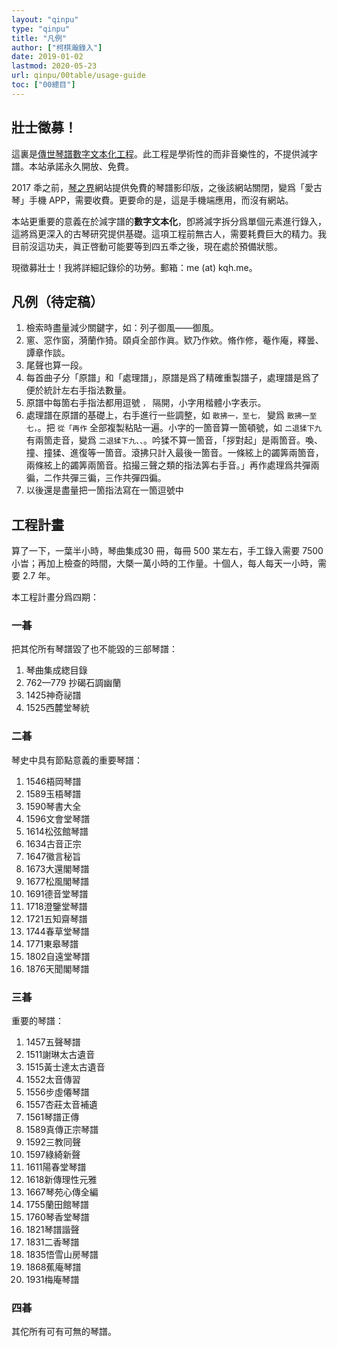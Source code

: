 ```yaml
---
layout: "qinpu"
type: "qinpu"
title: "凡例"
author: ["柯棋瀚錄入"]
date: 2019-01-02
lastmod: 2020-05-23
url: qinpu/00table/usage-guide
toc: ["00總目"]
---
```


## 壯士徵募！

這裏是<u>傳世琴譜數字文本化工程</u>。此工程是學術性的而非音樂性的，不提供減字譜。本站承諾永久開放、免費。

2017 秊之前，<u>琴之界</u>網站提供免費的琴譜影印版，之後該網站關閉，變爲「愛古琴」手機 APP，需要收費。更要命的是，這是手機端應用，而沒有網站。

本站更重要的意義在於減字譜的**數字文本化**，卽將減字拆分爲單個元素進行錄入，這將爲更深入的古琴研究提供基礎。這項工程前無古人，需要耗費巨大的精力。我目前沒這功夫，眞正啓動可能要等到四五秊之後，現在處於預備狀態。

現徵募壯士！我將詳細記錄伱的功勞。郵箱：me (at) kqh.me。

## 凡例（待定稿）

1. 檢索時盡量減少關鍵字，如：列子御風——御風。
2. 窻、窓作窗，漪蘭作猗。頤貞全部作眞。欵乃作欸。脩作修，菴作庵，釋曇、譚章作談。
3. 尾聲也算一段。
4. 每首曲子分「原譜」和「處理譜」，原譜是爲了精確重製譜子，處理譜是爲了便於統計左右手指法數量。
5. 原譜中每箇右手指法都用逗號 `，` 隔開，小字用楷體小字表示。
6. 處理譜在原譜的基礎上，右手進行一些調整，如 `散拂一，至七，` 變爲 `散拂一至七，`。把 `從「再作` 全部複製粘貼一遍。小字的一箇音算一箇頓號，如 `二退猱下九` 有兩箇走音，變爲 `二退猱下九、、`。吟猱不算一箇音，「拶對起」是兩箇音。喚、撞、撞猱、進復等一箇音。滾拂只計入最後一箇音。一條絃上的蠲筭兩箇音，兩條絃上的蠲筭兩箇音。掐撮三聲之類的指法筭右手音。」再作處理爲共彈兩徧，二作共彈三徧，三作共彈四徧。
7. 以後還是盡量把一箇指法寫在一箇逗號中

## 工程計畫

算了一下，一葉半小時，<v>琴曲集成</v>30 冊，每冊 500 枼左右，手工錄入需要 7500 小旹；再加上檢查的時間，大槩一萬小時的工作量。十個人，每人每天一小時，需要 2.7 年。

本工程計畫分爲四期：

### 一㫷

把其佗所有琴譜毀了也不能毀的三部琴譜：

1. <v>琴曲集成</v>緫目錄
2. 762—779 抄<v>碣石調幽蘭</v>
3. 1425<v>神奇祕譜</v>
4. 1525<v>西麓堂琴統</v>

### 二㫷

琴史中具有節點意義的重要琴譜：

1. 1546<v>梧岡琴譜</v>
2. 1589<v>玉梧琴譜</v>
3. 1590<v>琴書大全</v>
4. 1596<v>文會堂琴譜</v>
5. 1614<v>松弦館琴譜</v>
6. 1634<v>古音正宗</v>
7. 1647<v>徽言秘旨</v>
8. 1673<v>大還閣琴譜</v>
9. 1677<v>松風閣琴譜</v>
10. 1691<v>德音堂琴譜</v>
11. 1718<v>澄鑒堂琴譜</v>
12. 1721<v>五知齋琴譜</v>
13. 1744<v>春草堂琴譜</v>
14. 1771<v>東皋琴譜</v>
15. 1802<v>自遠堂琴譜</v>
16. 1876<v>天聞閣琴譜</v>

### 三㫷

重要的琴譜：

1. 1457<v>五聲琴譜</v>
2. 1511<v>謝琳太古遺音</v>
3. 1515<v>黃士達太古遺音</v>
4. 1552<v>太音傳習</v>
5. 1556<v>步虛僊琴譜</v>
6. 1557<v>杏莊太音補遺</v>
7. 1561<v>琴譜正傳</v>
8. 1589<v>真傳正宗琴譜</v>
9. 1592<v>三教同聲</v>
10. 1597<v>綠綺新聲</v>
11. 1611<v>陽春堂琴譜</v>
12. 1618<v>新傳理性元雅</v>
13. 1667<v>琴苑心傳全編</v>
14. 1755<v>蘭田館琴譜</v>
15. 1760<v>琴香堂琴譜</v>
16. 1821<v>琴譜諧聲</v>
17. 1831<v>二香琴譜</v>
18. 1835<v>悟雪山房琴譜</v>
19. 1868<v>蕉庵琴譜</v>
20. 1931<v>梅庵琴譜</v>

### 四㫷

其佗所有可有可無的琴譜。
